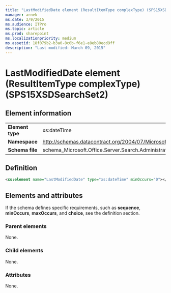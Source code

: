 ```yaml
---
title: "LastModifiedDate element (ResultItemType complexType) (SPS15XSDSearchSet2)"
manager: arnek
ms.date: 3/9/2015
ms.audience: ITPro
ms.topic: article
ms.prod: sharepoint
ms.localizationpriority: medium
ms.assetid: 18f079b2-b3a0-8c0b-f6e1-e8eb80ecd9ff
description: "Last modified: March 09, 2015"
---
```


# LastModifiedDate element (ResultItemType complexType) (SPS15XSDSearchSet2)

 
  
## Element information

|||
|:-----|:-----|
|**Element type** <br/> |xs:dateTime  <br/> |
|**Namespace** <br/> |http://schemas.datacontract.org/2004/07/Microsoft.Office.Server.Search.Administration  <br/> |
|**Schema file** <br/> |schema_Microsoft.Office.Server.Search.Administration.xsd  <br/> |
   
## Definition

```XML
<xs:element name="LastModifiedDate" type="xs:dateTime" minOccurs="0"></xs:element>

```

## Elements and attributes

If the schema defines specific requirements, such as **sequence**, **minOccurs**, **maxOccurs**, and **choice**, see the definition section. 
  
### Parent elements

None.
  
### Child elements

None.
  
### Attributes

None.
  


